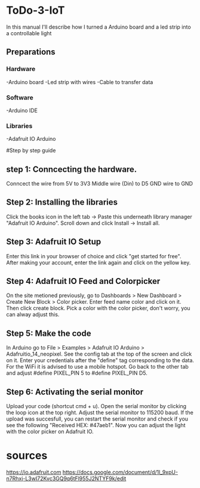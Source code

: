# ToDo-3-IoT
In this manual I'll describe how I turned a Arduino board and a led strip into a controllable light 
## Preparations
### Hardware
-Arduino board
-Led strip with wires
-Cable to transfer data
### Software 
-Arduino IDE
### Libraries
-Adafruit IO Arduino

#Step by step guide
## step 1: Conncecting the hardware.
Conncect the wire from 5V to 3V3
Middle wire (Din) to D5
GND wire to GND

## Step 2: Installing the libraries
Click the books icon in the left tab -> Paste this underneath library manager "Adafruit IO Arduino". Scroll down and click Install -> Install all.
## Step 3: Adafruit IO Setup
Enter this link in your browser of choice and click "get started for free". After making your account, enter the link again and click on the yellow key.

## Step 4: Adafruit IO Feed and Colorpicker 
On the site metioned previously, go to Dashboards > New Dashboard > Create New Block > Color picker. Enter feed name color and click on it. Then click create block. Pick a color with the color picker, don't worry, you can alway adjust this.

## Step 5: Make the code
In Arduino go to File > Examples > Adafruit IO Arduino > Adafruitio_14_neopixel. See the config tab at the top of the screen and click on it. Enter your credentials after the "define" tag corresponding to the data. For the WiFi it is advised to use a mobile hotspot. Go back to the other tab and adjust #define PIXEL_PIN 5 to #define PIXEL_PIN D5.

## Step 6: Activating the serial monitor
Upload your code (shortcut cmd + u).
Open the serial monitor by clicking the loop icon at the top right. Adjust the serial monitor to 115200 baud. If the upload was succesfull, you can restart the serial monitor and check if you see the following "Received HEX: #47aeb1". Now you can adjust the light with the color picker on Adafruit IO.

# sources
https://io.adafruit.com
https://docs.google.com/document/d/1l_9xpU-n7Rhxj-L3wI72Kvc3GQ9q6tFl955J2NTYF9k/edit




